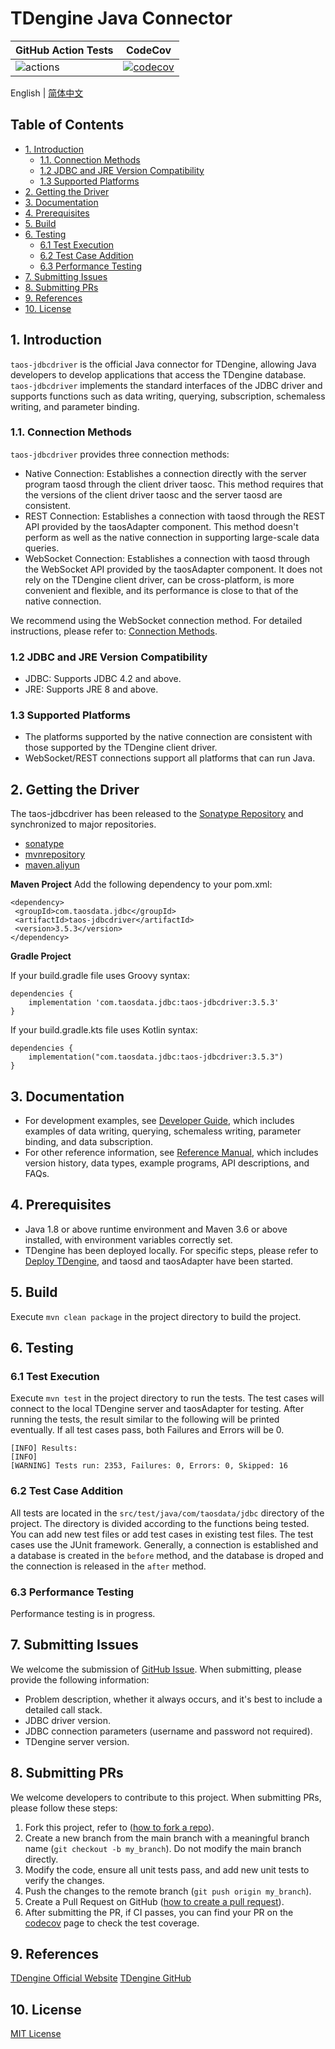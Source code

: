 <!-- omit in toc -->
# TDengine Java Connector
<!-- omit in toc -->

| GitHub Action Tests                                                                                  | CodeCov                                                                                                                                               |
| ---------------------------------------------------------------------------------------------------- | ----------------------------------------------------------------------------------------------------------------------------------------------------- |
| ![actions](https://github.com/taosdata/taos-connector-jdbc/actions/workflows/version3.yml/badge.svg) | [![codecov](https://codecov.io/gh/taosdata/taos-connector-jdbc/graph/badge.svg?token=GQRD9WCQ64)](https://codecov.io/gh/taosdata/taos-connector-jdbc) |


English | [简体中文](./README-CN.md)

<!-- omit in toc -->
## Table of Contents
<!-- omit in toc -->

- [1. Introduction](#1-introduction)
  - [1.1. Connection Methods](#11-connection-methods)
  - [1.2 JDBC and JRE Version Compatibility](#12-jdbc-and-jre-version-compatibility)
  - [1.3 Supported Platforms](#13-supported-platforms)
- [2. Getting the Driver](#2-getting-the-driver)
- [3. Documentation](#3-documentation)
- [4. Prerequisites](#4-prerequisites)
- [5. Build](#5-build)
- [6. Testing](#6-testing)
  - [6.1 Test Execution](#61-test-execution)
  - [6.2 Test Case Addition](#62-test-case-addition)
  - [6.3 Performance Testing](#63-performance-testing)
- [7. Submitting Issues](#7-submitting-issues)
- [8. Submitting PRs](#8-submitting-prs)
- [9. References](#9-references)
- [10. License](#10-license)


## 1. Introduction
`taos-jdbcdriver` is the official Java connector for TDengine, allowing Java developers to develop applications that access the TDengine database. `taos-jdbcdriver` implements the standard interfaces of the JDBC driver and supports functions such as data writing, querying, subscription, schemaless writing, and parameter binding.

### 1.1. Connection Methods
`taos-jdbcdriver` provides three connection methods:
- Native Connection: Establishes a connection directly with the server program taosd through the client driver taosc. This method requires that the versions of the client driver taosc and the server taosd are consistent.
- REST Connection: Establishes a connection with taosd through the REST API provided by the taosAdapter component. This method doesn't perform as well as the native connection in supporting large-scale data queries.
- WebSocket Connection: Establishes a connection with taosd through the WebSocket API provided by the taosAdapter component. It does not rely on the TDengine client driver, can be cross-platform, is more convenient and flexible, and its performance is close to that of the native connection.

We recommend using the WebSocket connection method. For detailed instructions, please refer to: [Connection Methods](https://docs.tdengine.com/developer-guide/connecting-to-tdengine/#connection-methods).

### 1.2 JDBC and JRE Version Compatibility
- JDBC: Supports JDBC 4.2 and above.
- JRE: Supports JRE 8 and above.

### 1.3 Supported Platforms
- The platforms supported by the native connection are consistent with those supported by the TDengine client driver.
- WebSocket/REST connections support all platforms that can run Java.

## 2. Getting the Driver

The taos-jdbcdriver has been released to the [Sonatype Repository](https://search.maven.org/artifact/com.taosdata.jdbc/taos-jdbcdriver) and synchronized to major repositories.

- [sonatype](https://search.maven.org/artifact/com.taosdata.jdbc/taos-jdbcdriver)
- [mvnrepository](https://mvnrepository.com/artifact/com.taosdata.jdbc/taos-jdbcdriver)
- [maven.aliyun](https://maven.aliyun.com/mvn/search)

**Maven Project**
Add the following dependency to your pom.xml:

```xml-dtd
<dependency>
 <groupId>com.taosdata.jdbc</groupId>
 <artifactId>taos-jdbcdriver</artifactId>
 <version>3.5.3</version>
</dependency>
```

**Gradle Project**

If your build.gradle file uses Groovy syntax:
  ```xml-dtd
  dependencies {
      implementation 'com.taosdata.jdbc:taos-jdbcdriver:3.5.3'
  }
  ```
If your build.gradle.kts file uses Kotlin syntax:
  ```xml-dtd
  dependencies {
      implementation("com.taosdata.jdbc:taos-jdbcdriver:3.5.3")
  }
  ```

## 3. Documentation  
- For development examples, see [Developer Guide](https://docs.tdengine.com/developer-guide/), which includes examples of data writing, querying, schemaless writing, parameter binding, and data subscription.
- For other reference information, see [Reference Manual](https://docs.tdengine.com/tdengine-reference/client-libraries/java/), which includes version history, data types, example programs, API descriptions, and FAQs.

## 4. Prerequisites
- Java 1.8 or above runtime environment and Maven 3.6 or above installed, with environment variables correctly set.
- TDengine has been deployed locally. For specific steps, please refer to [Deploy TDengine](https://docs.tdengine.com/get-started/deploy-from-package/), and taosd and taosAdapter have been started.

## 5. Build
Execute `mvn clean package` in the project directory to build the project.

## 6. Testing
### 6.1 Test Execution
Execute `mvn test` in the project directory to run the tests. The test cases will connect to the local TDengine server and taosAdapter for testing.
After running the tests, the result similar to the following will be printed eventually. If all test cases pass, both Failures and Errors will be 0.
```
[INFO] Results:
[INFO] 
[WARNING] Tests run: 2353, Failures: 0, Errors: 0, Skipped: 16
```

### 6.2 Test Case Addition
All tests are located in the `src/test/java/com/taosdata/jdbc` directory of the project. The directory is divided according to the functions being tested. You can add new test files or add test cases in existing test files.
The test cases use the JUnit framework. Generally, a connection is established and a database is created in the `before` method, and the database is droped and the connection is released in the `after` method.

### 6.3 Performance Testing
Performance testing is in progress.

## 7. Submitting Issues
We welcome the submission of [GitHub Issue](https://github.com/taosdata/taos-connector-jdbc/issues/new?template=Blank+issue). When submitting, please provide the following information:

- Problem description, whether it always occurs, and it's best to include a detailed call stack.
- JDBC driver version.
- JDBC connection parameters (username and password not required).
- TDengine server version.

## 8. Submitting PRs
We welcome developers to contribute to this project. When submitting PRs, please follow these steps:

1. Fork this project, refer to ([how to fork a repo](https://docs.github.com/en/get-started/quickstart/fork-a-repo)).
1. Create a new branch from the main branch with a meaningful branch name (`git checkout -b my_branch`). Do not modify the main branch directly.
1. Modify the code, ensure all unit tests pass, and add new unit tests to verify the changes.
1. Push the changes to the remote branch (`git push origin my_branch`).
1. Create a Pull Request on GitHub ([how to create a pull request](https://docs.github.com/en/pull-requests/collaborating-with-pull-requests/proposing-changes-to-your-work-with-pull-requests/creating-a-pull-request)).
1. After submitting the PR, if CI passes, you can find your PR on the [codecov](https://app.codecov.io/gh/taosdata/taos-connector-jdbc/pulls) page to check the test coverage.

## 9. References
[TDengine Official Website](https://www.tdengine.com/)
[TDengine GitHub](https://github.com/taosdata/TDengine)

## 10. License
[MIT License](./LICENSE)
